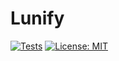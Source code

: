 # Lunify

[![Tests](https://github.com/ve5li/lunify/workflows/Tests/badge.svg)](https://github.com/ve5li/lunify/actions?query=workflow%3ATests)
[![License: MIT](https://img.shields.io/badge/License-MIT-green.svg)](https://opensource.org/licenses/MIT)
